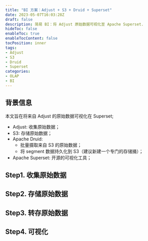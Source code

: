 ```yaml
---
title: "BI 方案：Adjust + S3 + Druid + Superset"
date: 2023-05-07T16:03:28Z
draft: false
description: 简易 BI：将 Adjust 原始数据可视化至 Apache Superset.
hideToc: false
enableToc: true
enableTocContent: false
tocPosition: inner
tags:
- Adjust
- S3
- Druid
- Superset
categories:
- OLAP
- BI
---
```


## 背景信息

本文旨在将来自 Adjust 的原始数据可视化在 Superset;

- Adjust: 收集原始数据；
- S3: 存储原始数据；
- Apache Druid: 
  - 批量摄取来自 S3 的原始数据；
  - 将 segment 数据持久化到 S3（建议新建一个专门的存储捅）；
- Apache Superset: 开源的可视化工具；

## Step1. 收集原始数据



## Step2. 存储原始数据


## Step3. 转存原始数据


## Step4. 可视化




